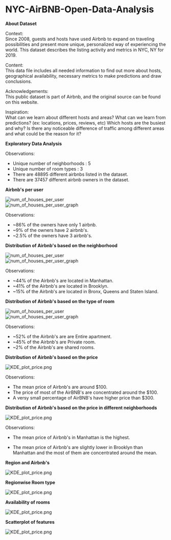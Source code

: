 # NYC-AirBNB-Open-Data-Analysis

<b>About Dataset</b>

Context: <br>
Since 2008, guests and hosts have used Airbnb to expand on traveling possibilities and present more unique, personalized way of experiencing the world. This dataset describes the listing activity and metrics in NYC, NY for 2019.

Content: <br>
This data file includes all needed information to find out more about hosts, geographical availability, necessary metrics to make predictions and draw conclusions.

Acknowledgements: <br>
This public dataset is part of Airbnb, and the original source can be found on this website.

Inspiration: <br>
What can we learn about different hosts and areas?
What can we learn from predictions? (ex: locations, prices, reviews, etc)
Which hosts are the busiest and why?
Is there any noticeable difference of traffic among different areas and what could be the reason for it?

<b>Exploratory Data Analysis</b>

Observations:

- Unique number of neighborhoods : 5
- Unique number of room types : 3
- There are 48895 different airbnbs listed in the dataset.
- There are 37457 different airbnb owners in the dataset.

<b>Airbnb's per user</b>

<img src="pictures/num_of_houses_per_user.JPG" alt="num_of_houses_per_user">
<br>
<img src="pictures/num_of_houses_per_user_graph.png" alt="num_of_houses_per_user_graph">
<br>

Observations:

- ~86% of the owners have only 1 airbnb.
- ~9% of the owners have 2 airbnb's.
- ~2.5% of the owners have 3 airbnb's.

<b>Distribution of Airbnb's based on the neighborhood</b>

<img src="pictures/num_of_airbnbs_per_neighborhood.JPG" alt="num_of_houses_per_user">
<br>
<img src="pictures/num_of_airbnbs_per_neighborhood_graph.png" alt="num_of_houses_per_user_graph">
<br>

Observations:

- ~44% of the Airbnb's are located in Manhattan.
- ~41% of the Airbnb's are located in Brooklyn.
- ~15% of the Airbnb's are located in Bronx, Queens and Staten Island.


<b>Distribution of Airbnb's based on the type of room</b>

<img src="pictures/types_of_rooms_in_airbnb.JPG" alt="num_of_houses_per_user">
<br>
<img src="pictures/types_of_rooms_in_airbnb_graph.png" alt="num_of_houses_per_user_graph">
<br>

Observations:

- ~52% of the Airbnb's are are Entire apartment.
- ~45% of the Airbnb's are Private room.
- ~2% of the Airbnb's are shared rooms.

<b>Distribution of Airbnb's based on the price</b>

<img src="pictures/KDE_plot_price.png" alt="KDE_plot_price.png">

Observations:

- The mean price of Airbnb's are around $100.
- The price of most of the AirBNB's are concentrated around the $100. 
- A versy small percentage of AirBNB's have higher price than $300.

<b>Distribution of Airbnb's based on the price in different neighborhoods</b>

<img src="pictures/KDE_plot_price_neighborhood.png" alt="KDE_plot_price.png">

Observations:

- The mean price of Airbnb's in Manhattan is the highest.

- The mean price of Airbnb's are slightly lower in Brooklyn than Manhattan and the most of them are concentrated around the mean.

<b>Region and Airbnb's</b>

<img src="pictures/KDE_plot_price_neighborhood.png" alt="KDE_plot_price.png">

<b>Regionwise Room type</b>

<img src="pictures/types_of_room_region.png" alt="KDE_plot_price.png">

<b>Availability of rooms</b>

<img src="pictures/availablity_region.png" alt="KDE_plot_price.png">

<b>Scatterplot of features</b>

<img src="pictures/scatterplot.png" alt="KDE_plot_price.png">

